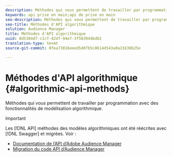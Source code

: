 ```yaml
---
description: Méthodes qui vous permettent de travailler par programmation avec des fonctionnalités de modélisation algorithmique.
keywords: api prise en main;api de prise en main
seo-description: Méthodes qui vous permettent de travailler par programmation avec des fonctionnalités de modélisation algorithmique.
seo-title: Méthodes d'API algorithmique
solution: Audience Manager
title: Méthodes d'API algorithmique
uuid: 8d5304d7-c1cf-42df-94e7-3f583944bd62
translation-type: tm+mt
source-git-commit: 0fea73016eeed5d6fb5c8614d543a0a21638b25e

---
```



# Méthodes d'API algorithmique {#algorithmic-api-methods}

Méthodes qui vous permettent de travailler par programmation avec des fonctionnalités de modélisation algorithmique.

>[!IMPORTANT]
>
>Les [!DNL API] méthodes des modèles algorithmiques ont été réécrites avec [!DNL Swagger] et migrées. Voir :
>
>* [Documentation de l’API d’Adobe Audience Manager](https://bank.demdex.com/portal/swagger/index.html)
>* [Migration du code API d’Audience Manager](../../api/api-swagger-migration.md)